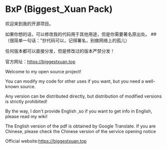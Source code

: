 # BxP (Biggest_Xuan Pack)

欢迎来到我的开源项目。

如果你想的话，可以修改我的代码用于其他用途，但是你需要著名原出处。
##（很简单一句话：”抄代码可以，记得署名，别做网络上的孤儿）

任何版本都可以直接分发，但是修改过的版本严禁分发！

官方网址：https://biggestxuan.top

Welcome to my open source project!

You can modify my code for other uses if you want, but you need a well-known source.

Any version can be distributed directly, but distribution of modified versions is strictly prohibited!

By the way, I don't provide English ,so if you want to get info in English, please read my wiki!  

The English version of the pdf is obtained by Google Translate. If you are Chinese, please check the Chinese version of the service opening notice

Official website:https://biggestxuan.top
